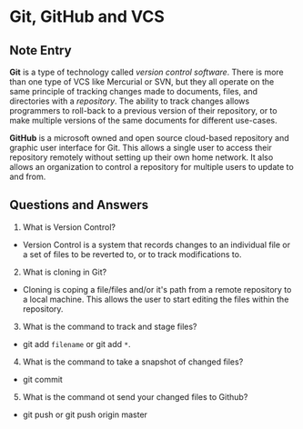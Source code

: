 # Git, GitHub and VCS

## Note Entry

**Git** is a type of technology called *version control software*. There is more than one type of VCS like Mercurial or SVN, but they all
operate on the same principle of tracking changes made to documents, files, and directories with a *repository*. The ability to track changes allows
programmers to roll-back to a previous version of their repository, or to make multiple versions of the same documents for different use-cases.

**GitHub** is a microsoft owned and open source cloud-based repository and graphic user interface for Git. This allows a single user to access their repository remotely without setting up their own home network. It also allows 
an organization to control a repository for multiple users to update to and from.

## Questions and Answers

1. What is Version Control?

- Version Control is a system that records changes to an individual file or a set of files to be reverted to, 
or to track modifications to.

2. What is cloning in Git?

- Cloning is coping a file/files and/or it's path from a remote repository to a local machine. This allows the user
to start editing the files within the repository.

3. What is the command to track and stage files? 

- git add `filename` or git add `*`.

4. What is the command to take a snapshot of changed files?

- git commit

5. What is the command ot send your changed files to Github?

- git push or git push origin master
